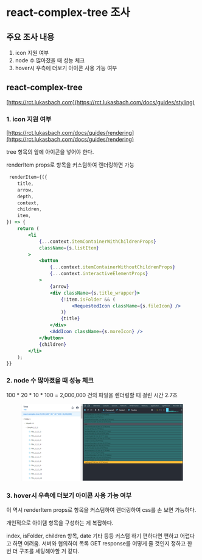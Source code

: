 # react-complex-tree 조사



## 주요 조사 내용

1. icon 지원 여부
2. node 수 많아졌을 때 성능 체크
3. hover시 우측에 더보기 아이콘 사용 가능 여부



## react-complex-tree

[https://rct.lukasbach.com](https://rct.lukasbach.com/docs/guides/styling)







### 1. icon 지원 여부

[https://rct.lukasbach.com/docs/guides/rendering](https://rct.lukasbach.com/docs/guides/rendering)

tree 항목의 앞에 아이콘을 넣어야 한다.

renderItem props로 항목을 커스텀하여 렌더링하면 가능

```jsx
 renderItem={({
    title,
    arrow,
    depth,
    context,
    children,
    item,
}) => {
    return (
        <li
            {...context.itemContainerWithChildrenProps}
            className={s.listItem}
        >
            <button
                {...context.itemContainerWithoutChildrenProps}
                {...context.interactiveElementProps}
            >
                {arrow}
                <div className={s.title_wrapper}>
                    {!item.isFolder && (
                        <RequestedIcon className={s.fileIcon} />
                    )}
                    {title}
                </div>
                <AddIcon className={s.moreIcon} />
            </button>
            {children}
        </li>
    );
}}
```





### 2. node 수 많아졌을 때 성능 체크

100 \* 20 \* 10 \* 100 = 2,000,000 건의 파일을 렌더링할 때 걸린 시간 2.7초&#x20;

<figure><img src=".gitbook/assets/image (1).png" alt=""><figcaption></figcaption></figure>





### 3. hover시 우측에 더보기 아이콘 사용 가능 여부

이 역시 renderItem props로 항목을 커스텀하여 렌더링하여 css를 손 보면 가능하다.

개인적으로 아이템 항목을 구성하는 게 복잡하다.

index, isFolder, children 항목, date 기타 등등 커스텀 하기 편하다면 편하고 어렵다고 하면 어려움. 서버와 협의하여  목록 GET response를 어떻게 줄 것인지 정하고 한 번 더 구조를 세팅해야할 거 같다.















